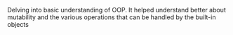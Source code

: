 Delving into basic understanding of OOP. It helped understand better about mutability and the various operations that can be handled by the built-in objects
